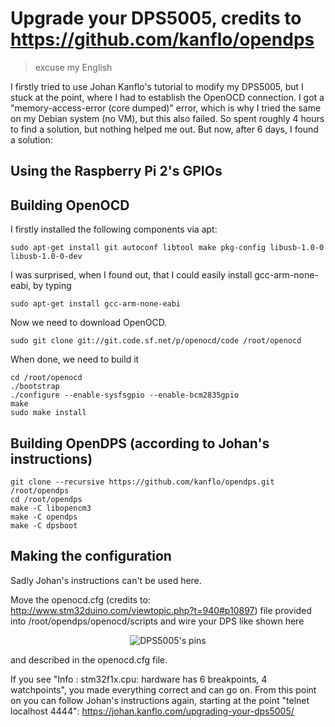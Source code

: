 # Upgrade your DPS5005, credits to https://github.com/kanflo/opendps
> excuse my English

I firstly tried to use Johan Kanflo's tutorial to modify my DPS5005, but I stuck at the point, where I had to establish the OpenOCD connection. I got a "memory-access-error (core dumped)" error, which is why I tried the same on my Debian system (no VM), but this also failed. So spent roughly 4 hours to find a solution, but nothing helped me out. But now, after 6 days, I found a solution:
## Using the Raspberry Pi 2's GPIOs
## Building OpenOCD
I firstly installed the following components via apt:
```
sudo apt-get install git autoconf libtool make pkg-config libusb-1.0-0 libusb-1.0-0-dev
```
I was surprised, when I found out, that I could easily install gcc-arm-none-eabi, by typing
```
sudo apt-get install gcc-arm-none-eabi
```
Now we need to download OpenOCD.
```
sudo git clone git://git.code.sf.net/p/openocd/code /root/openocd
```
When done, we need to build it
```
cd /root/openocd
./bootstrap
./configure --enable-sysfsgpio --enable-bcm2835gpio
make
sudo make install
```

## Building OpenDPS (according to Johan's instructions)
```
git clone --recursive https://github.com/kanflo/opendps.git /root/opendps
cd /root/opendps
make -C libopencm3
make -C opendps
make -C dpsboot
```

## Making the configuration
Sadly Johan's instructions can't be used here.

Move the openocd.cfg (credits to: http://www.stm32duino.com/viewtopic.php?t=940#p10897) file provided into /root/opendps/openocd/scripts
and wire your DPS like shown here
<p align="center">
<img src="https://johan.kanflo.com/wp-content/uploads/2017/06/Screen-Shot-2017-07-29-at-01.30.02.png" alt="DPS5005's pins"/>
</p>
and described in the openocd.cfg file.

If you see "Info : stm32f1x.cpu: hardware has 6 breakpoints, 4 watchpoints", you made everything correct and can go on.
From this point on you can follow Johan's instructions again, starting at the point "telnet localhost 4444":
https://johan.kanflo.com/upgrading-your-dps5005/
